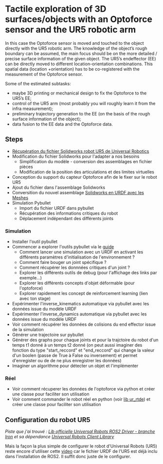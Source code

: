 # Tactile exploration of 3D surfaces/objects with an Optoforce sensor and the UR5 robotic arm

In this case the Optoforce sensor is moved and touched to the object directly with the UR5 robotic arm. The knowledge of the object’s rough boundary can be assumed, the main focus should be on the more detailed / precise surface information of the given object. The UR5’s endeffector (EE) can be directly moved to different location-orientation combinations.
This spatial data (location +orientation) has to be co-registered with the measurement of the Optoforce sensor.

Some of the estimated subtasks:
* maybe 3D printing or mechanical design to fix the Optoforce to the UR5’s EE;
* control of the UR5 arm (most probably you will roughly learn it from the infra measurement);
* preliminary trajectory generation to the EE (on the basis of the rough surface information of the object);
* data fusion to the EE data and the Optoforce data.

## Steps
* [Récupération du fichier Solidworks robot UR5 de Universal Robotics](https://grabcad.com/library/ur5-8)
* Modification du fichier Solidworks pour l'adapter a nos besoins
    * Simplification du modèle - conversion des assemblages en fichier pièces
    * Modification de la position des articulations et des limites virtuelles
* Conception du support du capteur Optoforce afin de le fixer sur le robot UR5
* Ajout du fichier dans l'assemblage Solidworks
* Conversition du nouvel assemblage [Solidworks en URDF avec les Meshes](https://github.com/ros/solidworks_urdf_exporter/releases)
* Simulation Pybullet
    * Import du fichier URDF dans pybullet
    * Récupération des informations critiques du robot
    * Déplacement indépendant des différents joints

### Simulation
* Installer l'outil pybullet
* Commencer a explorer l'outils pybullet via le [guide](https://docs.google.com/document/d/10sXEhzFRSnvFcl3XxNGhnD4N2SedqwdAvK3dsihxVUA/edit)
    * Comment lancer une simulation avec un URDF en activant les différents paramètres d'initialisation de l'environnement ?
    * Comment faire bouger un joint spécifique ?
    * Comment récupérer les donnnées critiques d'un joint ?
    * Explorer les différents outils de debug (pour l'affichage des links par exemple...)
    * Explorer les différents concepts d'objet déformable (pour l'optoforce)
    * Explorer rapidement les concept de reinforcement learning (lien avec ton stage)
* Expérimenter l'inverse_kinematics automatique via pybullet avec les données issue du modèle URDF
* Expérimenter l'inverse_dynamics automatique via pybullet avec les données issue du modèle URDF
* Voir comment récupérer les données de colisions du end effector issue de la simulation
* Générer une trajectoire sur pybullet
* Générer des graphs pour chaque joints et pour la trajctoire du robot d'un temps t1 donné à un temps t2 donné (on peut aussi imaginer des fonction du type "start_reccord" et "end_reccord" qui change la valeur d'un boolen (passe de True à False ou inversement) et permet d'enregister ou de de ne plus enregistrer les données)
* Imaginer un algorithme pour détecter un objet et l'implémenter

### Réel 
* Voir comment récuperer les données de l'optoforce via python et créer une classe pour faciliter son utilisation
* Voir comment commander le robot réel en python (voir [lib ur_rtde](https://sdurobotics.gitlab.io/ur_rtde/examples/examples.html)) et créer une classe pour faciliter son utilisation

## Configuration du robot UR5

*Piste que j'ai trouvé : [Lib officielle Universal Robots ROS2 Driver - branche Iron](https://github.com/UniversalRobots/Universal_Robots_ROS2_Driver/tree/iron) et sa dépendance [Universal Robots Client Library](https://github.com/UniversalRobots/Universal_Robots_Client_Library#requirements)*

Mais la façon la plus simple de configurer le robot d'Universal Robots (UR5) reste encore d'utiliser cette [video](https://www.youtube.com/watch?v=sUXOMnzmA0U) car le fichier URDF de l'UR5 est déjà inclu dans l'installation de ROS2. Il suffit donc juste de le configurer.

